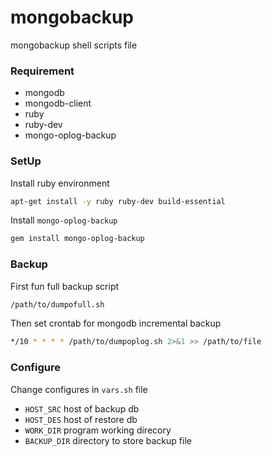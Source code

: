 # mongobackup
mongobackup shell scripts file

### Requirement

* mongodb
* mongodb-client
* ruby
* ruby-dev
* mongo-oplog-backup

### SetUp

Install ruby environment
```bash
apt-get install -y ruby ruby-dev build-essential
```

Install `mongo-oplog-backup`
```bash
gem install mongo-oplog-backup
```

### Backup

First fun full backup script
```bash
/path/to/dumpofull.sh
```

Then set crontab for mongodb incremental backup
```bash
*/10 * * * * /path/to/dumpoplog.sh 2>&1 >> /path/to/file
```

### Configure

Change configures in `vars.sh` file

* `HOST_SRC` host of backup db
* `HOST_DES` host of restore db
* `WORK_DIR` program working direcory
* `BACKUP_DIR` directory to store backup file
